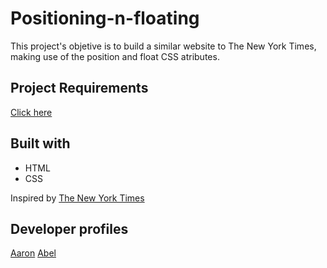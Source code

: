 # Positioning-n-floating
This project's objetive is to build a similar website to The New York Times, making use of the position and float CSS atributes.

## Project Requirements
[Click here](https://www.theodinproject.com/courses/html5-and-css3/lessons/positioning-and-floating-elements)


## Built with
- HTML
- CSS

Inspired by 
[The New York Times](https://www.nytimes.com/2014/03/18/science/space/detection-of-waves-in-space-buttresses-landmark-theory-of-big-bang.html?_r=0)

## Developer profiles
[Aaron](https://github.com/aaronsekisambu)
[Abel](https://github.com/alvp01)
